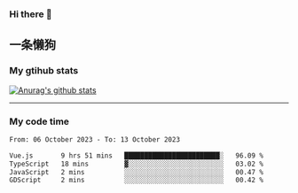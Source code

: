 ### Hi there 👋

## 一条懒狗
<!--
**kiss-me-quickly/kiss-me-quickly** is a ✨ _special_ ✨ repository because its `README.md` (this file) appears on your GitHub profile.

Here are some ideas to get you started:

- 🔭 I’m currently working on ...
- 🌱 I’m currently learning ...
- 👯 I’m looking to collaborate on ...
- 🤔 I’m looking for help with ...
- 💬 Ask me about ...
- 📫 How to reach me: ...
- 😄 Pronouns: ...
- ⚡ Fun fact: ...
-->


### My gtihub stats

[![Anurag's github stats](https://github-readme-stats.vercel.app/api?username=kiss-me-quickly)](https://github.com/anuraghazra/github-readme-stats)

***

### My code time

<!--START_SECTION:waka-->

```txt
From: 06 October 2023 - To: 13 October 2023

Vue.js       9 hrs 51 mins   ████████████████████████░   96.09 %
TypeScript   18 mins         ▓░░░░░░░░░░░░░░░░░░░░░░░░   03.02 %
JavaScript   2 mins          ░░░░░░░░░░░░░░░░░░░░░░░░░   00.47 %
GDScript     2 mins          ░░░░░░░░░░░░░░░░░░░░░░░░░   00.42 %
```

<!--END_SECTION:waka-->
